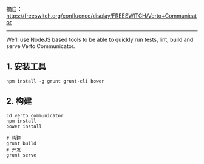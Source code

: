摘自：https://freeswitch.org/confluence/display/FREESWITCH/Verto+Communicator

---

We'll use NodeJS based tools to be able to quickly run tests, lint, build and serve Verto Communicator.

## 1. 安装工具

```
npm install -g grunt grunt-cli bower
```

## 2. 构建

```
cd verto_communicator
npm install
bower install

# 构建
grunt build
# 开发
grunt serve
```


